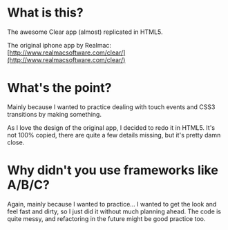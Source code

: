 What is this?
===

The awesome Clear app (almost) replicated in HTML5.

The original iphone app by Realmac: [http://www.realmacsoftware.com/clear/](http://www.realmacsoftware.com/clear/)

What's the point?
===

Mainly because I wanted to practice dealing with touch events and CSS3 transitions by making something.

As I love the design of the original app, I decided to redo it in HTML5. It's not 100% copied, there are quite a few details missing, but it's pretty damn close.

Why didn't you use frameworks like A/B/C?
===

Again, mainly because I wanted to practice... I wanted to get the look and feel fast and dirty, so I just did it without much planning ahead. The code is quite messy, and refactoring in the future might be good practice too.